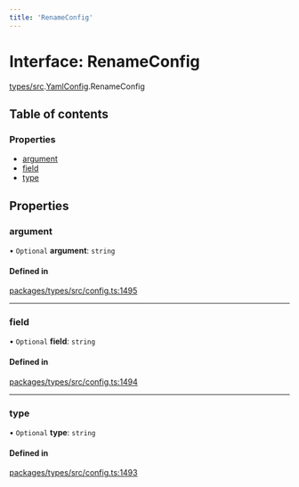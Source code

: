 ```yaml
---
title: 'RenameConfig'
---
```


# Interface: RenameConfig

[types/src](../modules/types_src).[YamlConfig](../modules/types_src.YamlConfig).RenameConfig

## Table of contents

### Properties

- [argument](types_src.YamlConfig.RenameConfig#argument)
- [field](types_src.YamlConfig.RenameConfig#field)
- [type](types_src.YamlConfig.RenameConfig#type)

## Properties

### argument

• `Optional` **argument**: `string`

#### Defined in

[packages/types/src/config.ts:1495](https://github.com/Urigo/graphql-mesh/blob/master/packages/types/src/config.ts#L1495)

___

### field

• `Optional` **field**: `string`

#### Defined in

[packages/types/src/config.ts:1494](https://github.com/Urigo/graphql-mesh/blob/master/packages/types/src/config.ts#L1494)

___

### type

• `Optional` **type**: `string`

#### Defined in

[packages/types/src/config.ts:1493](https://github.com/Urigo/graphql-mesh/blob/master/packages/types/src/config.ts#L1493)

